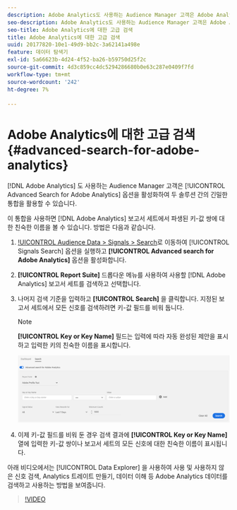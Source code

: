 ```yaml
---
description: Adobe Analytics도 사용하는 Audience Manager 고객은 Adobe Analytics 고급 검색 옵션을 활성화하여 두 솔루션 간의 긴밀한 통합을 활용할 수 있습니다.
seo-description: Adobe Analytics도 사용하는 Audience Manager 고객은 Adobe Analytics 고급 검색 옵션을 활성화하여 두 솔루션 간의 긴밀한 통합을 활용할 수 있습니다.
seo-title: Adobe Analytics에 대한 고급 검색
title: Adobe Analytics에 대한 고급 검색
uuid: 20177820-10e1-49d9-bb2c-3a62141a498e
feature: 데이터 탐색기
exl-id: 5a66623b-4d24-4f52-ba26-b59750d25f2c
source-git-commit: 4d3c859cc4dc5294286680b0e63c287e0409f7fd
workflow-type: tm+mt
source-wordcount: '242'
ht-degree: 7%

---
```


# Adobe Analytics에 대한 고급 검색 {#advanced-search-for-adobe-analytics}

[!DNL Adobe Analytics] 도 사용하는 Audience Manager 고객은 [!UICONTROL Advanced Search for Adobe Analytics] 옵션을 활성화하여 두 솔루션 간의 긴밀한 통합을 활용할 수 있습니다.

이 통합을 사용하면 [!DNL Adobe Analytics] 보고서 세트에서 파생된 키-값 쌍에 대한 친숙한 이름을 볼 수 있습니다. 방법은 다음과 같습니다.

1. [!UICONTROL Audience Data > Signals > Search](으)로 이동하여 [!UICONTROL Signals Search] 옵션을 실행하고 **[!UICONTROL Advanced search for Adobe Analytics]** 옵션을 활성화합니다.
1. **[!UICONTROL Report Suite]** 드롭다운 메뉴를 사용하여 사용할 [!DNL Adobe Analytics] 보고서 세트를 검색하고 선택합니다.
1. 나머지 검색 기준을 입력하고 **[!UICONTROL Search]** 을 클릭합니다. 지정된 보고서 세트에서 모든 신호를 검색하려면 키-값 필드를 비워 둡니다.
   >[!NOTE]
   >
   >**[!UICONTROL Key or Key Name]** 필드는 입력에 따라 자동 완성된 제안을 표시하고 입력한 키의 친숙한 이름을 표시합니다.

   ![](assets/signals-search-analytics.png)
1. 이제 키-값 필드를 비워 둔 경우 검색 결과에 **[!UICONTROL Key or Key Name]** 열에 입력한 키-값 쌍이나 보고서 세트의 모든 신호에 대한 친숙한 이름이 표시됩니다.

아래 비디오에서는 [!UICONTROL Data Explorer] 을 사용하여 사용 및 사용하지 않은 신호 검색, Analytics 트레이트 만들기, 데이터 이해 등 Adobe Analytics 데이터를 검색하고 사용하는 방법을 보여줍니다.

>[!VIDEO](https://video.tv.adobe.com/v/25150)
